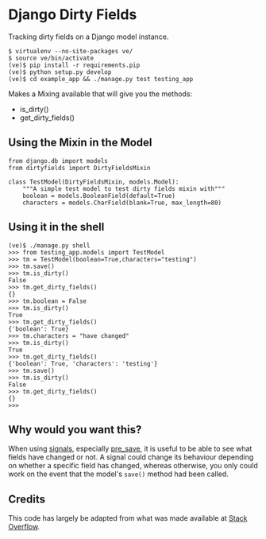 Django Dirty Fields
===================

Tracking dirty fields on a Django model instance.

    $ virtualenv --no-site-packages ve/
    $ source ve/bin/activate
    (ve)$ pip install -r requirements.pip
    (ve)$ python setup.py develop
    (ve)$ cd example_app && ./manage.py test testing_app

Makes a Mixing available that will give you the methods:

 * is\_dirty()
 * get\_dirty\_fields()
    

Using the Mixin in the Model
----------------------------

    from django.db import models
    from dirtyfields import DirtyFieldsMixin

    class TestModel(DirtyFieldsMixin, models.Model):
        """A simple test model to test dirty fields mixin with"""
        boolean = models.BooleanField(default=True)
        characters = models.CharField(blank=True, max_length=80)

Using it in the shell
---------------------

    (ve)$ ./manage.py shell
    >>> from testing_app.models import TestModel
    >>> tm = TestModel(boolean=True,characters="testing")
    >>> tm.save()
    >>> tm.is_dirty()
    False
    >>> tm.get_dirty_fields()
    {}
    >>> tm.boolean = False
    >>> tm.is_dirty()
    True
    >>> tm.get_dirty_fields()
    {'boolean': True}
    >>> tm.characters = "have changed"
    >>> tm.is_dirty()
    True
    >>> tm.get_dirty_fields()
    {'boolean': True, 'characters': 'testing'}
    >>> tm.save()
    >>> tm.is_dirty()
    False
    >>> tm.get_dirty_fields()
    {}
    >>> 

Why would you want this?
------------------------

When using [signals][signals], especially [pre_save][pre_save], it is useful to be able to see what fields have changed or not. A signal could change its behaviour depending on whether a specific field has changed, whereas otherwise, you only could work on the event that the model's `save()` method had been called.

Credits
-------

This code has largely be adapted from what was made available at [Stack Overflow](http://stackoverflow.com/questions/110803/dirty-fields-in-django).

[signals]: http://docs.djangoproject.com/en/1.2/topics/signals/
[pre_save]: http://docs.djangoproject.com/en/1.2/ref/signals/#django.db.models.signals.pre_save